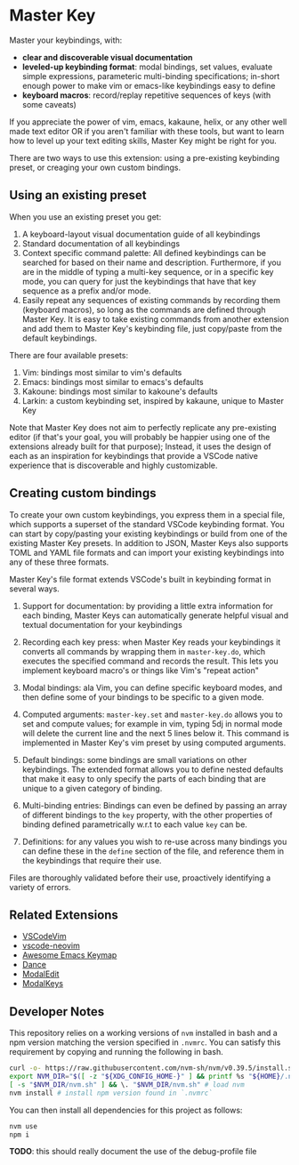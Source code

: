 # Master Key

Master your keybindings, with:
- **clear and discoverable visual documentation**
- **leveled-up keybinding format**: modal bindings, set values, evaluate simple expressions, parameteric multi-binding specifications; in-short enough power to make vim or emacs-like keybindings easy to define
- **keyboard macros**: record/replay repetitive sequences of keys (with some caveats)

If you appreciate the power of vim, emacs, kakaune, helix, or any other well made text
editor OR if you aren't familiar with these tools, but want to learn how to level up your
text editing skills, Master Key might be right for you.

There are two ways to use this extension: using a pre-existing keybinding preset, or creaging your own custom bindings.

## Using an existing preset

When you use an existing preset you get:

1. A keyboard-layout visual documentation guide of all keybindings
2. Standard documentation of all keybindings
3. Context specific command palette: All defined keybindings can be searched for based on
  their name and description. Furthermore, if you are in the middle of typing a multi-key
  sequence, or in a specific key mode, you can query for just the keybindings that have that
  key sequence as a prefix and/or mode.
4. Easily repeat any sequences of existing commands by recording them (keyboard macros), so
  long as the commands are defined through Master Key. It is easy to take existing commands
  from another extension and add them to Master Key's keybinding file, just copy/paste from the default keybindings.

There are four available presets:

1. Vim: bindings most similar to vim's defaults
2. Emacs: bindings most similar to emacs's defaults
3. Kakoune: bindings most similar to kakoune's defaults
4. Larkin: a custom keybinding set, inspired by kakaune, unique to Master Key

Note that Master Key does not aim to perfectly replicate any pre-existing editor (if that's
your goal, you will probably be happier using one of the extensions already built for that
purpose); Instead, it uses the design of each as an inspiration for keybindings that provide
a VSCode native experience that is discoverable and highly customizable.

## Creating custom bindings

To create your own custom keybindings, you express them in a special file, which supports a
superset of the standard VSCode keybinding format. You can start by copy/pasting your
existing keybindings or build from one of the existing Master Key presets. In addition to
JSON, Master Keys also supports TOML and YAML file formats and can import your existing keybindings into any of these three formats.

Master Key's file format extends VSCode's built in keybinding format in several ways.

1. Support for documentation: by providing a little extra information for each binding,
   Master Keys can automatically generate helpful visual and textual documentation for your
   keybindings

3. Recording each key press: when Master Key reads your keybindings it converts all commands
   by wrapping them in `master-key.do`, which executes the specified command and records the
   result. This lets you implement keyboard macro's or things like Vim's "repeat action"

4. Modal bindings: ala Vim, you can define specific keyboard modes, and then define
   some of your bindings to be specific to a given mode.

5. Computed arguments: `master-key.set` and `master-key.do` allows you to set and compute
   values; for example in vim, typing 5dj in normal mode will delete the current line and
   the next 5 lines below it. This command is implemented in Master Key's vim preset by
   using computed arguments.

6. Default bindings: some bindings are small variations on other keybindings. The extended
   format allows you to define nested defaults that make it easy to only specify the
   parts of each binding that are unique to a given category of binding.

7. Multi-binding entries: Bindings can even be defined by passing an array of different
   bindings to the `key` property, with the other properties of binding defined parametrically w.r.t to each value `key` can be.

8. Definitions: for any values you wish to re-use across many bindings you can define these
   in the `define` section of the file, and reference them in the keybindings that
   require their use.

Files are thoroughly validated before their use, proactively identifying a variety of
errors.

## Related Extensions

- [VSCodeVim](https://github.com/VSCodeVim/Vim)
- [vscode-neovim](https://github.com/asvetliakov/vscode-neovim)
- [Awesome Emacs Keymap](https://github.com/whitphx/vscode-emacs-mcx)
- [Dance](https://github.com/71/dance)
- [ModalEdit](https://github.com/johtela/vscode-modaledit)
- [ModalKeys](https://github.com/haberdashPI/vscode-modal-keys)

## Developer Notes

This repository relies on a working versions of `nvm` installed in bash and a npm version
matching the version specified in `.nvmrc`. You can satisfy this requirement by copying and
running the following in bash.

```sh
curl -o- https://raw.githubusercontent.com/nvm-sh/nvm/v0.39.5/install.sh | bash # install nvm
export NVM_DIR="$([ -z "${XDG_CONFIG_HOME-}" ] && printf %s "${HOME}/.nvm" || printf %s "${XDG_CONFIG_HOME}/nvm")"
[ -s "$NVM_DIR/nvm.sh" ] && \. "$NVM_DIR/nvm.sh" # load nvm
nvm install # install npm version found in `.nvmrc`
```

You can then install all dependencies for this project as follows:

```sh
nvm use
npm i
```

**TODO**: this should really document the use of the debug-profile file
